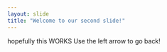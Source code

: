 ```yaml
---
layout: slide
title: "Welcome to our second slide!"
---
```

hopefully this WORKS
Use the left arrow to go back!
